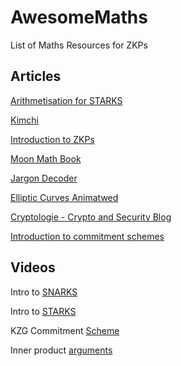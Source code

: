 # AwesomeMaths
List of Maths Resources for ZKPs

## Articles


[Arithmetisation for STARKS](https://medium.com/starkware/arithmetization-i-15c046390862)

[Kimchi](https://extropy-io.medium.com/why-is-mina-so-tasty-part-1-kimchi-5cc8603a4e69)  

[Introduction to ZKPs](https://extropy-io.medium.com/a-gentintroduction-to-zero-knowledge-proofs-ca5cb1a69b5a)

[Moon Math Book](https://s3.eu-central-1.amazonaws.com/up.raindrop.io/raindrop/files/509/530/571/main_moonmath.pdf)

[Jargon Decoder](https://nmohnblatt.github.io/zk-jargon-decoder)

[Elliptic Curves Animatwed](https://curves.xargs.org/)

[Cryptologie - Crypto and Security Blog](https://www.cryptologie.net/)

[Introduction to commitment schemes](https://blockdoc.substack.com/p/an-introduction-to-commitment-schemes)


## Videos

Intro to [SNARKS](https://www.youtube.com/watch?v=h-94UhJLeck)

Intro to [STARKS](https://www.youtube.com/watch?v=9VuZvdxFZQo)

KZG Commitment [Scheme](https://www.youtube.com/watch?v=iwOovhLU8U4)

Inner product [arguments](https://www.youtube.com/watch?v=RaEs5mnXIhY&list=PLj80z0cJm8QErn3akRcqvxUsyXWC81OGq&index=18)

